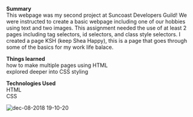    <strong>Summary</strong><br/>
This webpage was my second project at Suncoast Developers Guild! We were instructed to create a basic webpage including one of our hobbies using text and two images. This assignment needed the use of at least 2 pages including tag selectors, id selectors, and class style selectors. I created a page KSH (keep Shea Happy), this is a page that goes through some of the basics for my work life balace. 

<strong>Things learned</strong><br/>
how to make multiple pages using HTML<br/>
explored deeper into CSS styling <br/>

<strong>Technologies Used</strong><br/>
HTML<br/>
CSS<br/>

![dec-08-2018 19-10-20](https://user-images.githubusercontent.com/44300521/49691992-f7cf1580-fb1c-11e8-90be-0a80393a1c7f.gif)

  
  
